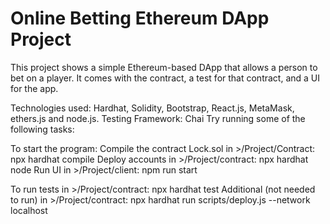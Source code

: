 # Online Betting Ethereum DApp Project

This project shows a simple Ethereum-based DApp that allows a person to bet on a player.
It comes with the contract, a test for that contract, and a UI for the app.

Technologies used: Hardhat, Solidity, Bootstrap, React.js, MetaMask, ethers.js and node.js.
Testing Framework: Chai
Try running some of the following tasks:

To start the program:
    Compile the contract Lock.sol in >/Project/Contract: npx hardhat compile
    Deploy accounts in >/Project/contract: npx hardhat node
    Run UI in >/Project/client: npm run start

To run tests in >/Project/contract: npx hardhat test
Additional (not needed to run) in >/Project/contract: npx hardhat run scripts/deploy.js --network localhost
